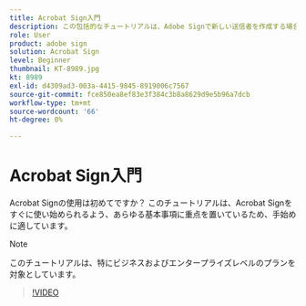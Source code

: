 ```yaml
---
title: Acrobat Sign入門
description: この包括的なチュートリアルは、Adobe Signで新しい送信者を作成する場合に最適です
role: User
product: adobe sign
solution: Acrobat Sign
level: Beginner
thumbnail: KT-8989.jpg
kt: 8989
exl-id: d4309ad3-003a-4415-9845-8919006c7567
source-git-commit: fce850ea8ef83e3f384c3b8a8629d9e5b96a7dcb
workflow-type: tm+mt
source-wordcount: '66'
ht-degree: 0%

---
```


# Acrobat Sign入門

Acrobat Signの使用は初めてですか？ このチュートリアルは、Acrobat Signをすぐに使い始められるよう、あらゆる基本事項に重点を置いているため、手始めに適しています。

>[!NOTE]
>
>このチュートリアルは、特にビジネスおよびエンタープライズレベルのプランを対象としています。

>[!VIDEO](https://video.tv.adobe.com/v/337151?hidetitle=true)
